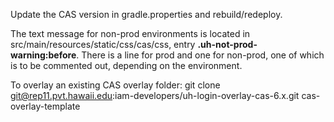 Update the CAS version in gradle.properties and rebuild/redeploy.

The text message for non-prod environments is located in src/main/resources/static/css/cas/css, entry **.uh-not-prod-warning:before**.
There is a line for prod and one for non-prod, one of which is to be commented out, depending on the environment.

To overlay an existing CAS overlay folder:
  git clone git@rep11.pvt.hawaii.edu:iam-developers/uh-login-overlay-cas-6.x.git cas-overlay-template
